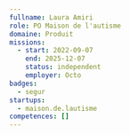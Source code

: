 ```yaml
---
fullname: Laura Amiri
role: PO Maison de l'autisme
domaine: Produit
missions:
  - start: 2022-09-07
    end: 2025-12-07
    status: independent
    employer: Octo
badges:
  - segur
startups:
  - maison.de.lautisme
competences: []
---
```

